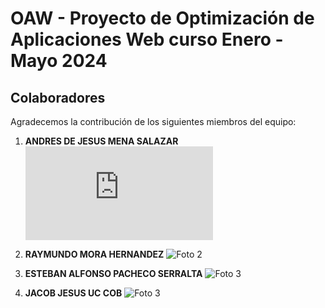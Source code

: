 # OAW - Proyecto de Optimización de Aplicaciones Web curso Enero - Mayo 2024

## Colaboradores
Agradecemos la contribución de los siguientes miembros del equipo:

1. **ANDRES DE JESUS MENA SALAZAR**
   ![Foto 1](https://extranet.matematicas.uady.mx/enlinea/user/profile.php)

2. **RAYMUNDO MORA HERNANDEZ**
   ![Foto 2](enlace-a-foto-2)

3. **ESTEBAN ALFONSO PACHECO SERRALTA**
   ![Foto 3](enlace-a-foto-3)

4. **JACOB JESUS UC COB**
   ![Foto 3](enlace-a-foto-3)
